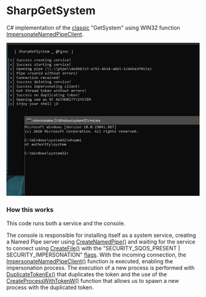 # SharpGetSystem

C# implementation of the [classic](https://www.offensive-security.com/metasploit-unleashed/privilege-escalation/) "GetSystem" using WIN32 function [ImpersonateNamedPipeClient](https://docs.microsoft.com/en-us/windows/win32/api/namedpipeapi/nf-namedpipeapi-impersonatenamedpipeclient).

![example](example.PNG)

### How this works

This code runs both a service and the console.

The console is responsible for installing itself as a system service, creating a Named Pipe server using [CreateNamedPipe()](https://docs.microsoft.com/en-us/windows/win32/api/winbase/nf-winbase-createnamedpipea) and waiting for the service to connect using [CreateFile()](https://docs.microsoft.com/en-us/windows/win32/api/fileapi/nf-fileapi-createfilea) with the "SECURITY_SQOS_PRESENT | SECURITY_IMPERSONATION" [flags](https://docs.microsoft.com/en-us/windows/win32/ipc/impersonating-a-named-pipe-client). With the incoming connection, the [ImpersonateNamedPipeClient()](https://docs.microsoft.com/en-us/windows/win32/api/namedpipeapi/nf-namedpipeapi-impersonatenamedpipeclient) function is executed, enabling the impersonation process. The execution of a new process is performed with [DuplicateTokenEx()](https://docs.microsoft.com/en-us/windows/win32/api/securitybaseapi/nf-securitybaseapi-duplicatetokenex) that duplicates the token and the use of the [CreateProcessWithTokenW()](https://docs.microsoft.com/en-us/windows/win32/api/winbase/nf-winbase-createprocesswithtokenw) function that allows us to spawn a new process with the duplicated token.

